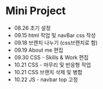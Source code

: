 # Mini Project

* 08.26 초기 설정
* 09.15 html 작업 및 navBar css 작성
* 09.18 브랜치 나누기 (css브랜치로 함)
* 09.19 About me 편집
* 09.30 CSS - Skills & Work 편집
* 10.21 CSS - 마무리 및 반응형 작업
* 10.21 CSS 브랜치 삭제 및 병합
* 10.22 JS - navbar top 고정